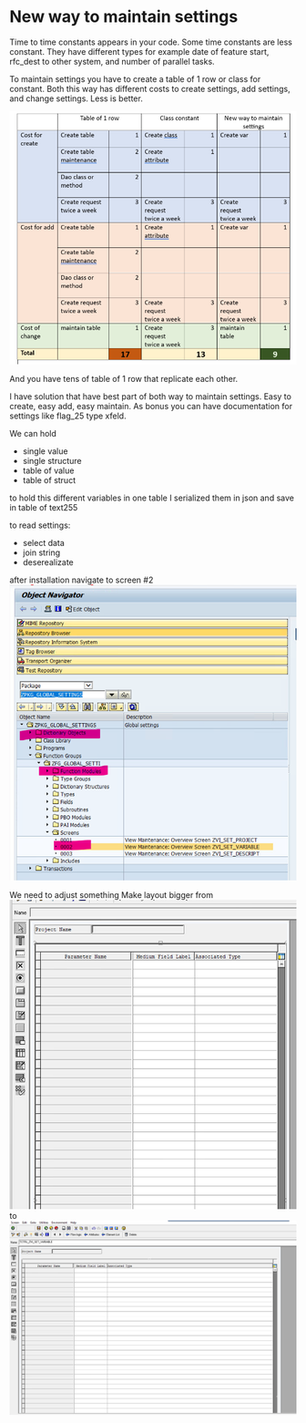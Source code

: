 # New way to maintain settings
Time to time constants appears in your code.  Some time constants are less constant.  They have different types for example date of feature start, rfc_dest to other system, and number of parallel tasks. 

To maintain settings you have to create a table of 1 row or class for constant. Both this way has different costs to create settings, add settings, and change settings. Less is better.

![comparison](img/img_01.png "comparison")

And you have tens of table of 1 row that replicate each other.

I have solution that have best part of both way to maintain settings. Easy to create, easy add, easy maintain. As bonus you can have documentation for settings like flag_25 type xfeld.

We can hold 
+ single value
+ single structure
+ table of value
+ table of struct


to hold this different variables in one table I serialized them in json and save in table of text255

to read settings:
+ select data
+ join string
+ deserealizate

after installation navigate to screen #2 
![comparison](img/img_02.png "comparison")

We need to adjust something 
Make layout bigger
from
![comparison](img/img_03.png "comparison") 
to ![comparison](img/img_04.png "comparison")
